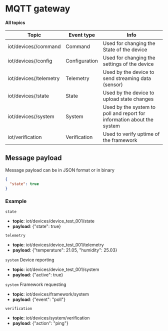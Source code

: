 # MQTT gateway

 **All topics**

| Topic                             | Event type    | Info                                         |
|-----------------------------------|---------------|----------------------------------------------|
| iot/devices/<device-id>/command   | Command       | Used for changing the State of the device |
| iot/devices/<device-id>/config    | Configuration | Used for changing the settings of the device |
| iot/devices/<device-id>/telemetry | Telemetry     | Used by the device to send streaming data (sensor) |    
| iot/devices/<device-id>/state     | State         | Used by the device to upload state changes |
| iot/devices/<device-id>/system    | System        | Used by the system to poll and report for information about the system |  
| iot/verification                  | Verification  | Used to verify uptime of the framework |
## Message payload
Message payload can be in JSON format or in binary
```json
{
  "state": true
}
```

### Example
`state`
- **topic**: iot/devices/device_test_001/state
- **payload**: {"state": true}

`telemetry`
- **topic**: iot/devices/device_test_001/telemetry
- **payload**: {"temperature": 21.05, "humidity": 25.03}

`system` Device reporting
- **topic**: iot/devices/device_test_001/system
- **payload**: {"active": true}

`system` Framework requesting
- **topic**: iot/devices/framework/system
- **payload**: {"event": "poll"}

`verification`
- **topic**: iot/devices/system/verification
- **payload**: {"action": "ping"}

